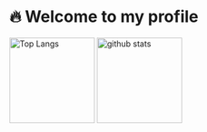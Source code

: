 # :fire: Welcome to my profile 

<p align="left">
  <img alt="Top Langs" height="150px" src="https://github-readme-stats.vercel.app/api/top-langs/?username=hideki1217&layout=compact&theme=tokyonight"/>
  <img alt="github stats" height="150px" src="https://github-readme-stats.vercel.app/api?username=hideki1217&theme=tokyonight&show_icons=true"/>
</p>
<!--
**hideki1217/hideki1217** is a ✨ _special_ ✨ repository because its `README.md` (this file) appears on your GitHub profile.

Here are some ideas to get you started:

- 🔭 I’m currently working on ...
- 🌱 I’m currently learning ...
- 👯 I’m looking to collaborate on ...
- 🤔 I’m looking for help with ...
- 💬 Ask me about ...
- 📫 How to reach me: ...
- 😄 Pronouns: ...
- ⚡ Fun fact: ...
-->
